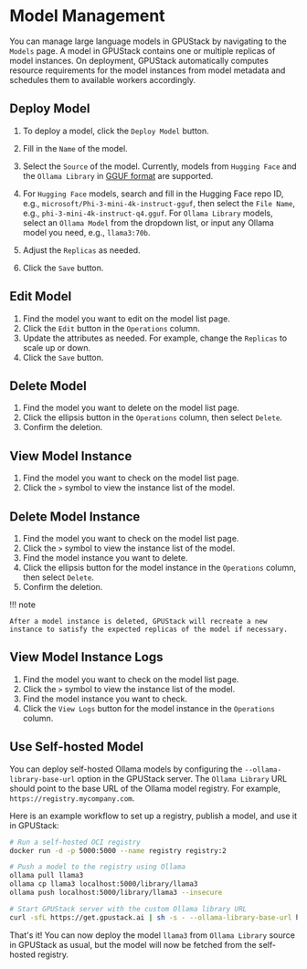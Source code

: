 # Model Management

You can manage large language models in GPUStack by navigating to the `Models` page. A model in GPUStack contains one or multiple replicas of model instances. On deployment, GPUStack automatically computes resource requirements for the model instances from model metadata and schedules them to available workers accordingly.

## Deploy Model

1. To deploy a model, click the `Deploy Model` button.

2. Fill in the `Name` of the model.

3. Select the `Source` of the model. Currently, models from `Hugging Face` and the `Ollama Library` in [GGUF format](https://github.com/ggerganov/ggml/blob/master/docs/gguf.md) are supported.

4. For `Hugging Face` models, search and fill in the Hugging Face repo ID, e.g., `microsoft/Phi-3-mini-4k-instruct-gguf`, then select the `File Name`, e.g., `phi-3-mini-4k-instruct-q4.gguf`. For `Ollama Library` models, select an `Ollama Model` from the dropdown list, or input any Ollama model you need, e.g., `llama3:70b`.

5. Adjust the `Replicas` as needed.

6. Click the `Save` button.

## Edit Model

1. Find the model you want to edit on the model list page.
2. Click the `Edit` button in the `Operations` column.
3. Update the attributes as needed. For example, change the `Replicas` to scale up or down.
4. Click the `Save` button.

## Delete Model

1. Find the model you want to delete on the model list page.
2. Click the ellipsis button in the `Operations` column, then select `Delete`.
3. Confirm the deletion.

## View Model Instance

1. Find the model you want to check on the model list page.
2. Click the `>` symbol to view the instance list of the model.

## Delete Model Instance

1. Find the model you want to check on the model list page.
2. Click the `>` symbol to view the instance list of the model.
3. Find the model instance you want to delete.
4. Click the ellipsis button for the model instance in the `Operations` column, then select `Delete`.
5. Confirm the deletion.

!!! note

    After a model instance is deleted, GPUStack will recreate a new instance to satisfy the expected replicas of the model if necessary.

## View Model Instance Logs

1. Find the model you want to check on the model list page.
2. Click the `>` symbol to view the instance list of the model.
3. Find the model instance you want to check.
4. Click the `View Logs` button for the model instance in the `Operations` column.

## Use Self-hosted Model

You can deploy self-hosted Ollama models by configuring the `--ollama-library-base-url` option in the GPUStack server. The `Ollama Library` URL should point to the base URL of the Ollama model registry. For example, `https://registry.mycompany.com`.

Here is an example workflow to set up a registry, publish a model, and use it in GPUStack:

```bash
# Run a self-hosted OCI registry
docker run -d -p 5000:5000 --name registry registry:2

# Push a model to the registry using Ollama
ollama pull llama3
ollama cp llama3 localhost:5000/library/llama3
ollama push localhost:5000/library/llama3 --insecure

# Start GPUStack server with the custom Ollama library URL
curl -sfL https://get.gpustack.ai | sh -s - --ollama-library-base-url http://localhost:5000
```

That's it! You can now deploy the model `llama3` from `Ollama Library` source in GPUStack as usual, but the model will now be fetched from the self-hosted registry.

